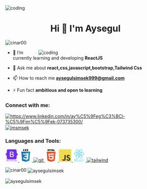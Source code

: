 <img alt="coding" width="" src="https://media.licdn.com/dms/image/v2/D4D16AQEKYw5KdSrCYQ/profile-displaybackgroundimage-shrink_350_1400/profile-displaybackgroundimage-shrink_350_1400/0/1715264063023?e=1730937600&v=beta&t=DH2HloYX6WpQlVt58AtvQ680uHLaRwiH9n-h5IRUoFo">
<h1 align="center">Hi 👋 I'm Aysegul</h1>
<p align="left"> <img src="https://komarev.com/ghpvc/?username=cinar00&label=Profile%20views&color=0e75b6&style=flat" alt="cinar00" /> </p>
<img align="right" alt="coding" width="400" src="[https://giphy.com/embed/hpXdHPfFI5wTABdDx9](https://giphy.com/embed/hpXdHPfFI5wTABdDx9)">



- 🌱 I’m currently learning and developing **ReactJS**

- 💬 Ask me about **react,css,javascript,bootstrap,Tailwind Css**

- 📫 How to reach me **aysegulsimsek999@gmail.com**

- ⚡ Fun fact **ambitious and open to learning**

<h3 align="left">Connect with me:</h3>
<p align="left">

<a href="https://www.linkedin.com/in/ay%C5%9Feg%C3%BCl-%C5%9Fim%C5%9Fek-073735300/" target="blank"><img align="center" src="https://raw.githubusercontent.com/rahuldkjain/github-profile-readme-generator/master/src/images/icons/Social/linked-in-alt.svg" alt="https://www.linkedin.com/in/ay%C5%9Feg%C3%BCl-%C5%9Fim%C5%9Fek-073735300/" height="30" width="40" /></a>
<a href="https://instagram.com/imsmsek" target="blank"><img align="center" src="https://raw.githubusercontent.com/rahuldkjain/github-profile-readme-generator/master/src/images/icons/Social/instagram.svg" alt="imsmsek" height="30" width="40" /></a>
</p>

<h3 align="left">Languages and Tools:</h3>
<p align="left"> <a href="https://getbootstrap.com" target="_blank" rel="noreferrer"> <img src="https://raw.githubusercontent.com/devicons/devicon/master/icons/bootstrap/bootstrap-plain-wordmark.svg" alt="bootstrap" width="40" height="40"/> </a> <a href="https://www.w3schools.com/css/" target="_blank" rel="noreferrer"> <img src="https://raw.githubusercontent.com/devicons/devicon/master/icons/css3/css3-original-wordmark.svg" alt="css3" width="40" height="40"/> </a> <a href="https://git-scm.com/" target="_blank" rel="noreferrer"> <img src="https://www.vectorlogo.zone/logos/git-scm/git-scm-icon.svg" alt="git" width="40" height="40"/> </a> <a href="https://www.w3.org/html/" target="_blank" rel="noreferrer"> <img src="https://raw.githubusercontent.com/devicons/devicon/master/icons/html5/html5-original-wordmark.svg" alt="html5" width="40" height="40"/> </a> <a href="https://developer.mozilla.org/en-US/docs/Web/JavaScript" target="_blank" rel="noreferrer"> <img src="https://raw.githubusercontent.com/devicons/devicon/master/icons/javascript/javascript-original.svg" alt="javascript" width="40" height="40"/> </a> <a href="https://reactjs.org/" target="_blank" rel="noreferrer"> <img src="https://raw.githubusercontent.com/devicons/devicon/master/icons/react/react-original-wordmark.svg" alt="react" width="40" height="40"/> </a> <a href="https://tailwindcss.com/" target="_blank" rel="noreferrer"> <img src="https://www.vectorlogo.zone/logos/tailwindcss/tailwindcss-icon.svg" alt="tailwind" width="40" height="40"/> </a> </p>

<p><img align="left" src="https://github-readme-stats.vercel.app/api/top-langs?username=aysegulsimsek&show_icons=true&locale=en&layout=compact" alt="cinar00" /></p>

<p>&nbsp;<img align="center" src="https://github-readme-stats.vercel.app/api?username=aysegulsimsek&hide=contribs,prs" alt="aysegulsimsek" /></p>

<p><img align="center" src="https://github-readme-streak-stats.herokuapp.com/?user=aysegulsimsek&" alt="aysegulsimsek" /></p>
